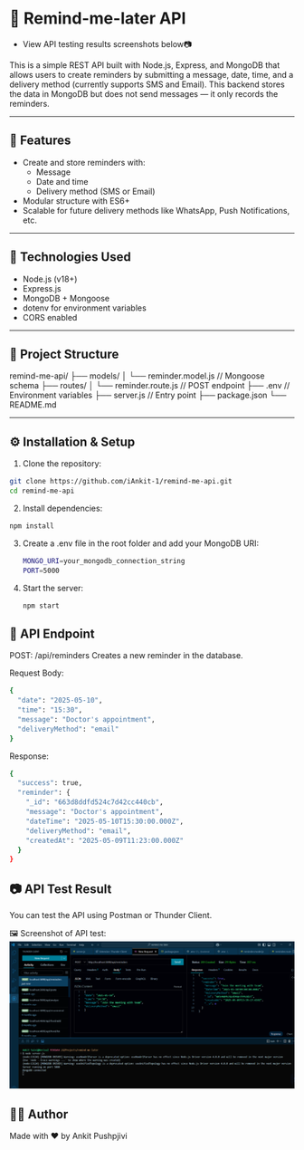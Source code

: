 # 📅 Remind-me-later API

- View API testing results screenshots below📷


This is a simple REST API built with Node.js, Express, and MongoDB that allows users to create reminders by submitting a message, date, time, and a delivery method (currently supports SMS and Email). This backend stores the data in MongoDB but does not send messages — it only records the reminders.

---

## 🚀 Features

- Create and store reminders with:
  - Message
  - Date and time
  - Delivery method (SMS or Email)
- Modular structure with ES6+
- Scalable for future delivery methods like WhatsApp, Push Notifications, etc.

---

## 🧱 Technologies Used

- Node.js (v18+)
- Express.js
- MongoDB + Mongoose
- dotenv for environment variables
- CORS enabled

---

## 📁 Project Structure

remind-me-api/
├── models/
│ └── reminder.model.js // Mongoose schema
├── routes/
│ └── reminder.route.js // POST endpoint
├── .env // Environment variables
├── server.js // Entry point
├── package.json
└── README.md


---

## ⚙️ Installation & Setup

1. Clone the repository:

```bash
git clone https://github.com/iAnkit-1/remind-me-api.git
cd remind-me-api
```
2. Install dependencies:

```bash
npm install
```

3. Create a .env file in the root folder and add your MongoDB URI:
   ```bash
   MONGO_URI=your_mongodb_connection_string
   PORT=5000
   ```
4. Start the server:
   ```bash
   npm start
   ```

## 📮 API Endpoint

POST:  /api/reminders
Creates a new reminder in the database.   

Request Body:
```bash
{
  "date": "2025-05-10",
  "time": "15:30",
  "message": "Doctor's appointment",
  "deliveryMethod": "email"
}
```

Response:
```bash
{
  "success": true,
  "reminder": {
    "_id": "663d8ddfd524c7d42cc440cb",
    "message": "Doctor's appointment",
    "dateTime": "2025-05-10T15:30:00.000Z",
    "deliveryMethod": "email",
    "createdAt": "2025-05-09T11:23:00.000Z"
  }
}
```

## 📷 API Test Result
You can test the API using Postman or Thunder Client.

🖼️ Screenshot of API test: ![Alt text](./result.png)


## 👨‍💻 Author
Made with ❤️ by Ankit Pushpjivi
